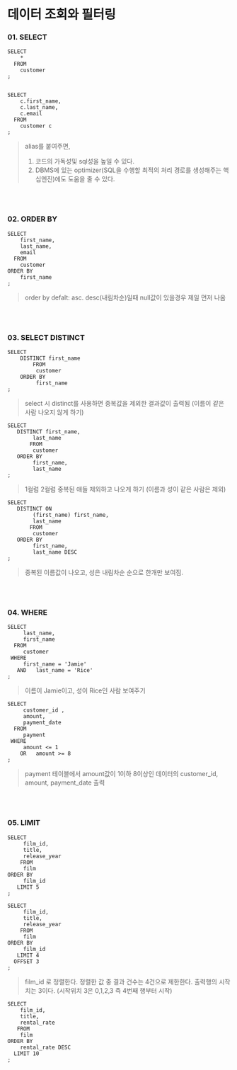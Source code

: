 # 데이터 조회와 필터링

### 01. SELECT



```
SELECT
	*
  FROM
	customer
;


SELECT
	c.first_name, 
	c.last_name,
	c.email
  FROM
	customer c 
;
```
>alias를 붙여주면,
>1) 코드의 가독성및 sql성을 높일 수 있다.
>2) DBMS에 있는 optimizer(SQL을 수행할 최적의 처리 경로를 생성해주는 핵심엔진)에도 도움을 줄 수 있다.

<br/>
<br/>

### 02. ORDER BY
``` 
SELECT
	first_name,
	last_name,
	email
  FROM
	customer
ORDER BY
	first_name
;
``` 
> order by defalt: asc.  desc(내림차순)일때 null값이 있을경우 제일 먼저 나옴

<br/>
<br/>

### 03. SELECT DISTINCT
```
SELECT
	DISTINCT first_name
	    FROM 
		 customer
	ORDER BY
		 first_name
;
```
> select 시 distinct를 사용하면 중복값을 제외한 결과값이 출력됨 (이름이 같은 사람 나오지 않게 하기)

```
SELECT
   DISTINCT first_name,
		last_name
       FROM 
		customer
   ORDER BY
		first_name,
		last_name 
;
```
> 1컬럼 2컬럼 중복된 애들 제외하고 나오게 하기 (이름과 성이 같은 사람은 제외)

```
SELECT
   DISTINCT ON
		(first_name) first_name,
		last_name
       FROM 
		customer
   ORDER BY
		first_name,
		last_name DESC 
;
```
> 중복된 이름값이 나오고, 성은 내림차순 순으로 한개만 보여짐.

<br/>
<br/>

### 04. WHERE
```
SELECT
	 last_name,
	 first_name
  FROM
	 customer
 WHERE
	 first_name = 'Jamie'
   AND   last_name = 'Rice'
;
```
>이름이 Jamie이고, 성이 Rice인 사람 보여주기

```
SELECT
	 customer_id ,
	 amount,
	 payment_date 
  FROM
 	 payment
 WHERE 
  	 amount <= 1
    OR   amount >= 8
;
```
> payment 테이블에서 amount값이 1이하 8이상인 데이터의 customer_id, amount, payment_date 출력

<br/>
<br/>

### 05. LIMIT
```
SELECT
	 film_id,
	 title,
	 release_year
    FROM
	 film
ORDER BY
	 film_id
   LIMIT 5
;
```
```
SELECT
	 film_id,
	 title,
	 release_year
    FROM
	 film
ORDER BY
	 film_id
   LIMIT 4
  OFFSET 3
;
```
> film_id 로 정렬한다. 정렬한 값 중 결과 건수는 4건으로 제한한다. 출력행의 시작치는 3이다. (시작위치 3은 0,1,2,3 즉 4번째 행부터 시작)

```
SELECT
	film_id,
	title,
	rental_rate
   FROM
	film
ORDER BY
	rental_rate DESC
  LIMIT 10
;
```

















